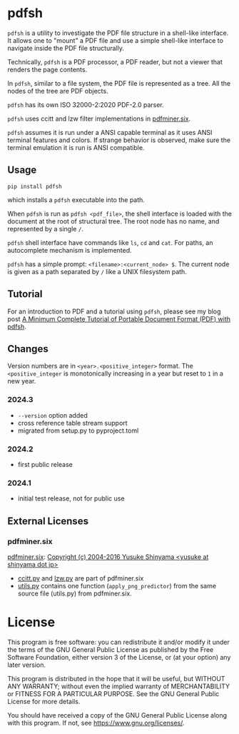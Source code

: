 # pdfsh

`pdfsh` is a utility to investigate the PDF file structure in a shell-like interface. It allows one to "mount" a PDF file and use a simple shell-like interface to navigate inside the PDF file structurally.

Technically, `pdfsh` is a PDF processor, a PDF reader, but not a viewer that renders the page contents.

In `pdfsh`, similar to a file system, the PDF file is represented as a tree. All the nodes of the tree are PDF objects.

`pdfsh` has its own ISO 32000-2:2020 PDF-2.0 parser.

`pdfsh` uses ccitt and lzw filter implementations in [pdfminer.six](https://github.com/pdfminer/pdfminer.six). 

`pdfsh` assumes it is run under a ANSI capable terminal as it uses ANSI terminal features and colors. If strange behavior is observed, make sure the terminal emulation it is run is ANSI compatible.

## Usage

```
pip install pdfsh
```

which installs a `pdfsh` executable into the path.

When `pdfsh` is run as `pdfsh <pdf_file>`, the shell interface is loaded with the document at the root of structural tree. The root node has no name, and represented by a single `/`.

`pdfsh` shell interface have commands like `ls`, `cd` and `cat`. For paths, an autocomplete mechanism is implemented.

`pdfsh` has a simple prompt: `<filename>:<current_node> $`. The current node is given as a path separated by `/` like a UNIX filesystem path.

## Tutorial

For an introduction to PDF and a tutorial using `pdfsh`, please see my blog post [A Minimum Complete Tutorial of Portable Document Format (PDF) with pdfsh](https://metebalci.com/blog/a-minimum-complete-tutorial-of-pdf-with-pdfsh/).

## Changes

Version numbers are in `<year>.<positive_integer>` format. The `<positive_integer` is monotonically increasing in a year but reset to `1` in a new year.

### 2024.3
- `--version` option added
- cross reference table stream support
- migrated from setup.py to pyproject.toml 

### 2024.2
- first public release

### 2024.1
- initial test release, not for public use

## External Licenses

### pdfminer.six

[pdfminer.six](https://github.com/pdfminer/pdfminer.six): [Copyright (c) 2004-2016  Yusuke Shinyama \<yusuke at shinyama dot jp\>](LICENSE.pdfminer.six)

- [ccitt.py](pdfminer/ccitt.py) and [lzw.py](pdfminer/lzw.py) are part of pdfminer.six
- [utils.py](pdfminer/utils.py) contains one function (`apply_png_predictor`) from the same source file (utils.py) from pdfminer.six.

# License

This program is free software: you can redistribute it and/or modify
it under the terms of the GNU General Public License as published by
the Free Software Foundation, either version 3 of the License, or
(at your option) any later version.

This program is distributed in the hope that it will be useful,
but WITHOUT ANY WARRANTY; without even the implied warranty of
MERCHANTABILITY or FITNESS FOR A PARTICULAR PURPOSE.  See the
GNU General Public License for more details.

You should have received a copy of the GNU General Public License
along with this program.  If not, see <https://www.gnu.org/licenses/>.
